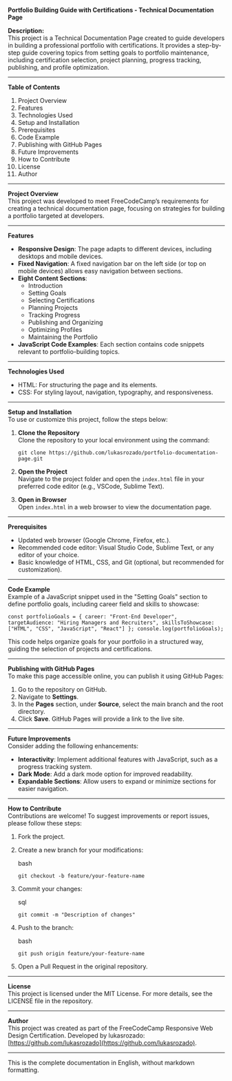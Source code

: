 
**Portfolio Building Guide with Certifications - Technical Documentation Page**

**Description:**  
This project is a Technical Documentation Page created to guide developers in building a professional portfolio with certifications. It provides a step-by-step guide covering topics from setting goals to portfolio maintenance, including certification selection, project planning, progress tracking, publishing, and profile optimization.

----------

**Table of Contents**

1.  Project Overview
2.  Features
3.  Technologies Used
4.  Setup and Installation
5.  Prerequisites
6.  Code Example
7.  Publishing with GitHub Pages
8.  Future Improvements
9.  How to Contribute
10.  License
11.  Author

----------

**Project Overview**  
This project was developed to meet FreeCodeCamp’s requirements for creating a technical documentation page, focusing on strategies for building a portfolio targeted at developers.

----------

**Features**

-   **Responsive Design**: The page adapts to different devices, including desktops and mobile devices.
-   **Fixed Navigation**: A fixed navigation bar on the left side (or top on mobile devices) allows easy navigation between sections.
-   **Eight Content Sections**:
    -   Introduction
    -   Setting Goals
    -   Selecting Certifications
    -   Planning Projects
    -   Tracking Progress
    -   Publishing and Organizing
    -   Optimizing Profiles
    -   Maintaining the Portfolio
-   **JavaScript Code Examples**: Each section contains code snippets relevant to portfolio-building topics.

----------

**Technologies Used**

-   HTML: For structuring the page and its elements.
-   CSS: For styling layout, navigation, typography, and responsiveness.

----------

**Setup and Installation**  
To use or customize this project, follow the steps below:

1.  **Clone the Repository**  
    Clone the repository to your local environment using the command:  
    
    `git clone https://github.com/lukasrozado/portfolio-documentation-page.git` 
    
2.  **Open the Project**  
    Navigate to the project folder and open the `index.html` file in your preferred code editor (e.g., VSCode, Sublime Text).
    
3.  **Open in Browser**  
    Open `index.html` in a web browser to view the documentation page.
    

----------

**Prerequisites**

-   Updated web browser (Google Chrome, Firefox, etc.).
-   Recommended code editor: Visual Studio Code, Sublime Text, or any editor of your choice.
-   Basic knowledge of HTML, CSS, and Git (optional, but recommended for customization).

----------

**Code Example**  
Example of a JavaScript snippet used in the "Setting Goals" section to define portfolio goals, including career field and skills to showcase:


`const portfolioGoals = {
  career: "Front-End Developer",
  targetAudience: "Hiring Managers and Recruiters",
  skillsToShowcase: ["HTML", "CSS", "JavaScript", "React"]
};
console.log(portfolioGoals);` 

This code helps organize goals for your portfolio in a structured way, guiding the selection of projects and certifications.

----------

**Publishing with GitHub Pages**  
To make this page accessible online, you can publish it using GitHub Pages:

1.  Go to the repository on GitHub.
2.  Navigate to **Settings**.
3.  In the **Pages** section, under **Source**, select the main branch and the root directory.
4.  Click **Save**. GitHub Pages will provide a link to the live site.

----------

**Future Improvements**  
Consider adding the following enhancements:

-   **Interactivity**: Implement additional features with JavaScript, such as a progress tracking system.
-   **Dark Mode**: Add a dark mode option for improved readability.
-   **Expandable Sections**: Allow users to expand or minimize sections for easier navigation.

----------

**How to Contribute**  
Contributions are welcome! To suggest improvements or report issues, please follow these steps:

1.  Fork the project.
2.  Create a new branch for your modifications:
    
    bash
   
    
    `git checkout -b feature/your-feature-name` 
    
3.  Commit your changes:
    
    sql
    
    `git commit -m "Description of changes"` 
    
4.  Push to the branch:
    
    bash
    
    `git push origin feature/your-feature-name` 
    
5.  Open a Pull Request in the original repository.

----------

**License**  
This project is licensed under the MIT License. For more details, see the LICENSE file in the repository.

----------

**Author**  
This project was created as part of the FreeCodeCamp Responsive Web Design Certification. Developed by lukasrozado: [https://github.com/lukasrozado](https://github.com/lukasrozado).

----------

This is the complete documentation in English, without markdown formatting.

